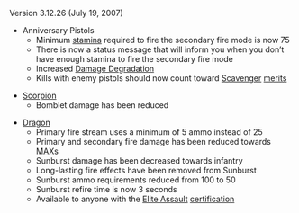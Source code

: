 Version 3.12.26 (July 19, 2007)

- Anniversary Pistols
  - Minimum [stamina](../terminology/Stamina.md) required to fire the
    secondary fire mode is now 75
  - There is now a status message that will inform you when you
    don’t have enough stamina to fire the secondary fire mode
  - Increased [Damage Degradation](../terminology/Damage_Degradation.md)
  - Kills with enemy pistols should now count toward
    [Scavenger](../merits/Scavenger.md) [merits](../merits/Merit_Commendations.md)

<!-- -->

- [Scorpion](../weapons/Scorpion.md)
  - Bomblet damage has been reduced

<!-- -->

- [Dragon](../weapons/Dragon.md)
  - Primary fire stream uses a minimum of 5 ammo instead of 25
  - Primary and secondary fire damage has been reduced towards
    [MAXs](../items/Mechanized_Assault_Exo-Suit.md)
  - Sunburst damage has been decreased towards infantry
  - Long-lasting fire effects have been removed from Sunburst
  - Sunburst ammo requirements reduced from 100 to 50
  - Sunburst refire time is now 3 seconds
  - Available to anyone with the [Elite
    Assault](../certifications/Elite_Assault.md)
    [certification](../certifications/Certification.md)

<!--[Category:patches](Category:patches.md)-->
